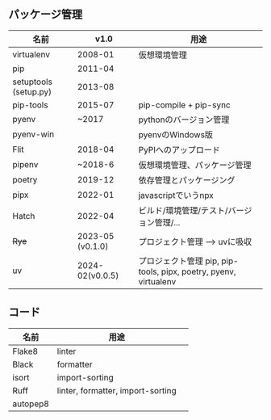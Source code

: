 ## パッケージ管理
|名前|v1.0|用途|
|-|-|-|
|virtualenv|2008-01|仮想環境管理|
|pip|2011-04||
|setuptools (setup.py)|2013-08||
|pip-tools|2015-07|pip-compile + pip-sync|
|pyenv|~2017|pythonのバージョン管理|
|pyenv-win||pyenvのWindows版|
|Flit|2018-04|PyPIへのアップロード|
|pipenv|~2018-6|仮想環境管理、パッケージ管理|
|poetry|2019-12|依存管理とパッケージング|
|pipx|2022-01|javascriptでいうnpx|
|Hatch|2022-04|ビルド/環境管理/テスト/バージョン管理/...|
|~~Rye~~|2023-05 (v0.1.0)|プロジェクト管理 --> uvに吸収|
|uv|2024-02(v0.0.5)|プロジェクト管理 pip, pip-tools, pipx, poetry, pyenv, virtualenv|

## コード
|名前|用途||
|-|-|-|
|Flake8|linter||
|Black|formatter||
|isort|import-sorting||
|Ruff|linter, formatter, import-sorting||
|autopep8|||
